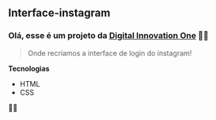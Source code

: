 ## Interface-instagram
### Olá, esse é um projeto da [Digital Innovation One](https://digitalinnovation.one/) 👩‍💻
> Onde recriamos a interface de login do instagram!

**Tecnologias**
- HTML
- CSS

✌🏻
